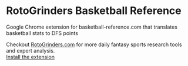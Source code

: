 RotoGrinders Basketball Reference
========================

Google Chrome extension for basketball-reference.com that translates basketball stats to DFS points

Checkout [RotoGrinders.com](http://rotogrinders.com) for more daily fantasy sports research tools and expert analysis.  
[Install the extension](https://chrome.google.com/webstore/detail/basketball-reference-dfs/mklaikjfchdedoaemannepoofcpgbfbn)

